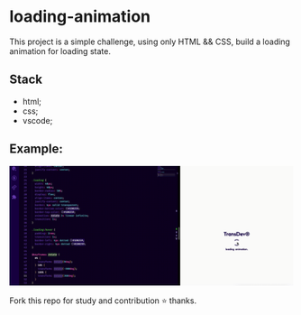 # loading-animation

This project is a simple challenge, using only HTML && CSS, build a loading animation for loading state.

## Stack

- html;
- css;
- vscode;

## Example:

<img src="./example.gif" alt="example" width="650"/>

Fork this repo for study and contribution ⭐️ thanks.
